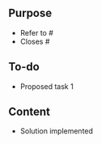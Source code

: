 <!--- THESE LINES ARE COMMENTED -->
## Purpose 
<!--- Clearly and concisely state the purpose of this PR -->
- Refer to #
- Closes #

## To-do
<!---  list of proposed tasks in the PR, move to "Content" on completion -->
- Proposed task 1

## Content
<!---  (specific tasks that are currently complete) -->
- Solution implemented

<!---
Review checklist

The author has:
- followed the codebase contribution guide: https://clima.github.io/ClimateMachine.jl/latest/Contributing/
- followed the style guide: https://clima.github.io/ClimateMachine.jl/latest/DevDocs/CodeStyle/
- followed the documentation policy: https://github.com/CliMA/policies/wiki/Documentation-Policy
- checked that this PR does not duplicate an open PR.

In the content the author has included 
- included relevant unit tests, and integration tests, 
- included appropriate docstrings on all functions, structs, and modules, and included relevent documentation.

-->
